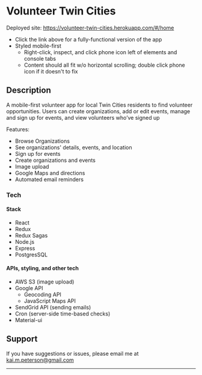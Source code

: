 # Volunteer Twin Cities

Deployed site: https://volunteer-twin-cities.herokuapp.com/#/home
- Click the link above for a fully-functional version of the app
- Styled mobile-first 
  - Right-click, inspect, and click phone icon left of elements and console tabs
  - Content should all fit w/o horizontal scrolling; double click phone icon if it doesn't to fix


## Description

A mobile-first volunteer app for local Twin Cities residents to find volunteer opportunities. Users can create organizations, add or edit events, manage and sign up for events, and view volunteers who’ve signed up

Features:
- Browse Organizations
- See organizations' details, events, and location
- Sign up for events
- Create organizations and events
- Image upload
- Google Maps and directions
- Automated email reminders

### Tech

#### Stack
- React
- Redux
- Redux Sagas
- Node.js
- Express
- PostgresSQL

#### APIs, styling, and other tech
- AWS S3 (image upload)
- Google API
  - Geocoding API
  - JavaScript Maps API
- SendGrid API (sending emails)
- Cron (server-side time-based checks)
- Material-ui

## Support
If you have suggestions or issues, please email me at kai.m.peterson@gmail.com

---
